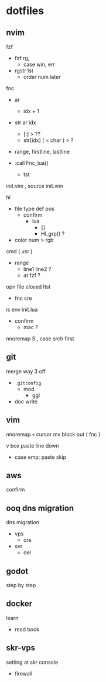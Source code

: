 
# dotfiles


## nvim

fzf
- fzf rg,
  - case win, err
- rgstr lst
  - order num later


fnc
- ar
  - idx + 1

- str ar idx
  - [:] > ??
  - str[idx] ( = char ) > ?

- range, firstline, lastline


- :call Fnc_lua()
  - tst


init.vim , source init.vim


hl
- file type def pos
  - confirm
    - lua
      - {}
      - Hl_grp() ?
- color num > rgb


cmd ( usr )
- range
  - line1 line2 ?
  - at fzf ?


opn file closed ltst
- fnc cre


is env init.lua
- confirm
  - mac ?


nnoremap S , case srch first


## git

merge way 3 off
- `.gitconfig`
  - mod
    - ggl
- doc write


## vim

nnoremap `<` cursor mv block out ( fnc )


v box paste line down
- case emp: paste skip


## aws

confirm


## ooq dns migration

dns migration
- vps
  - cre
- svr
  - del


## godot

step by step


## docker

learn
- read book


## skr-vps

setting at skr console
- firewall


